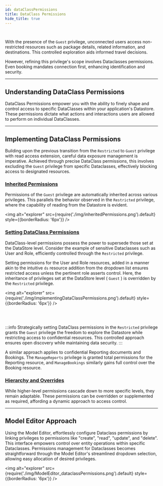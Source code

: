 ```yaml
---
id: dataClassPermissions
title: DataClass Permissions
hide_title: true
---
```


<br/>

With the presence of the `Guest` privilege, unconnected users access non-restricted resources such as package details, related information, and destinations. This controlled exploration aids informed travel decisions.

However, refining this privilege's scope involves Dataclasses permissions. Even booking mandates connection first, enhancing identification and security.

--- 
## Understanding DataClass Permissions 

DataClass Permissions empower you with the ability to finely shape and control access to specific DataClasses within your application's Datastore. These permissions dictate what actions and interactions users are allowed to perform on individual DataClasses.

---

##  Implementing DataClass Permissions 

Building upon the previous transition from the `Restricted` to `Guest` privilege with read access extension, careful data exposure management is imperative. Achieved through precise DataClass permissions, this involves excluding the `Guest` privilege from specific Dataclasses, effectively blocking access to designated resources.

### <u> Inherited Permissions </u>

Permissions of the `Guest` privilege are automatically inherited across various privileges. This parallels the behavior observed in the `Restricted` privilege, where the capability of reading from the Datastore is evident.

<img alt="explorer" src={require('./img/inheritedPermissions.png').default} style={{borderRadius: '6px'}} />

### <u> Setting DataClass Permissions </u>

DataClass-level permissions possess the power to supersede those set at the DataStore level. Consider the example of sensitive Dataclasses such as User and Role, efficiently controlled through the `Restricted` privilege. 

Setting permissions for the User and Role resources, added in a manner akin to the intuitive `ds` resource addition from the dropdown list ensures restricted access unless the pertinent role asserts control. Here, the inheritance of privileges set at the DataStore level ( `Guest` ) is overridden by the `Restricted` privilege.

<img alt="explorer" src={require('./img/implementingDataClassPermissions.png').default} style={{borderRadius: '6px'}} />

<br/><br/>

:::info 
Strategically setting DataClass permissions in the `Restricted` privilege grants the `Guest` privilege the freedom to explore the Datastore while restricting access to confidential resources. This controlled approach ensures open discovery while maintaining data security.
:::

A similar approach applies to confidential Reporting documents and Bookings. The `ManageReports` privilege is granted total permissions for the Reporting resource, and `ManageBookings` similarly gains full control over the Booking resource. 


### <u> Hierarchy and Overrides </u>

While higher-level permissions cascade down to more specific levels, they remain adaptable. These permissions can be overridden or supplemented as required, affording a dynamic approach to access control.

---

## Model Editor Approach

Using the Model Editor, effortlessly configure Dataclass permissions by linking privileges to permissions like "create", "read", "update", and "delete". This interface empowers control over entity operations within specific Dataclasses. Permissions management for Dataclasses becomes straightforward through the Model Editor's streamlined dropdown selection, allowing easy allocation of desired privileges.

<img alt="explorer" src={require('./img/ModelEditor_dataclassPermissions.png').default} style={{borderRadius: '6px'}} />



